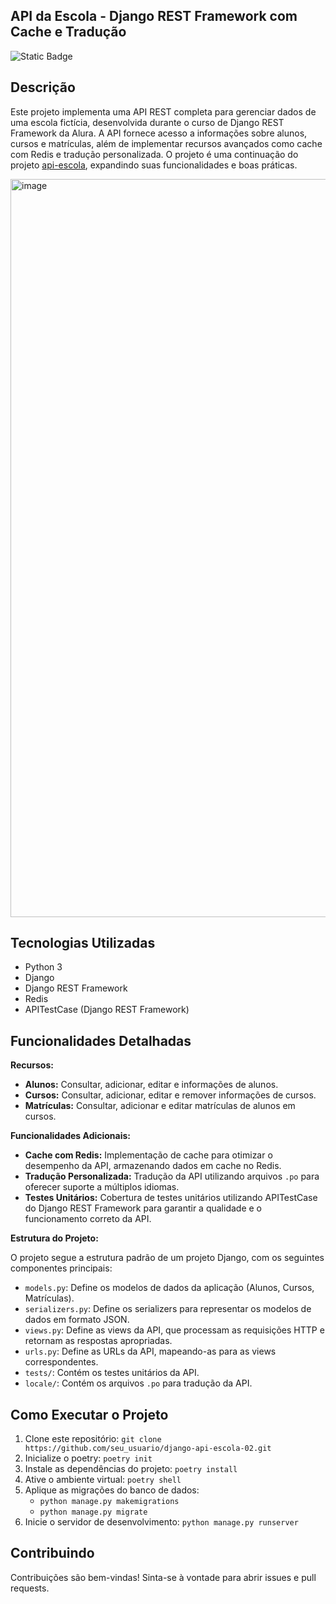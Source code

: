 ## API da Escola - Django REST Framework com Cache e Tradução

![Static Badge](https://img.shields.io/badge/Status-Finalizado-green)

## Descrição

Este projeto implementa uma API REST completa para gerenciar dados de uma escola fictícia, desenvolvida durante o curso de Django REST Framework da Alura. A API fornece acesso a informações sobre alunos, cursos e matrículas, além de implementar recursos avançados como cache com Redis e tradução personalizada. O projeto é uma continuação do projeto [api-escola](https://github.com/ledsouza/api-escola), expandindo suas funcionalidades e boas práticas.

<img width="1181" alt="image" src="https://github.com/ledsouza/django-api-escola-testes/assets/56280624/0548204a-cbdf-4d71-a8e7-1d8d74e4bf7c">

## Tecnologias Utilizadas

- Python 3
- Django
- Django REST Framework
- Redis
- APITestCase (Django REST Framework)

## Funcionalidades Detalhadas

**Recursos:**

- **Alunos:** Consultar, adicionar, editar e informações de alunos.
- **Cursos:** Consultar, adicionar, editar e remover informações de cursos.
- **Matrículas:** Consultar, adicionar e editar matrículas de alunos em cursos.

**Funcionalidades Adicionais:**

- **Cache com Redis:** Implementação de cache para otimizar o desempenho da API, armazenando dados em cache no Redis.
- **Tradução Personalizada:** Tradução da API utilizando arquivos `.po` para oferecer suporte a múltiplos idiomas.
- **Testes Unitários:** Cobertura de testes unitários utilizando APITestCase do Django REST Framework para garantir a qualidade e o funcionamento correto da API.

**Estrutura do Projeto:**

O projeto segue a estrutura padrão de um projeto Django, com os seguintes componentes principais:

- `models.py`: Define os modelos de dados da aplicação (Alunos, Cursos, Matrículas).
- `serializers.py`: Define os serializers para representar os modelos de dados em formato JSON.
- `views.py`: Define as views da API, que processam as requisições HTTP e retornam as respostas apropriadas.
- `urls.py`: Define as URLs da API, mapeando-as para as views correspondentes.
- `tests/`: Contém os testes unitários da API.
- `locale/`: Contém os arquivos `.po` para tradução da API.

## Como Executar o Projeto

1. Clone este repositório: `git clone https://github.com/seu_usuario/django-api-escola-02.git`
2. Inicialize o poetry: `poetry init`
3. Instale as dependências do projeto: `poetry install`
4. Ative o ambiente virtual: `poetry shell`
5. Aplique as migrações do banco de dados: 
    - `python manage.py makemigrations`
    - `python manage.py migrate`
6. Inicie o servidor de desenvolvimento: `python manage.py runserver`

## Contribuindo

Contribuições são bem-vindas! Sinta-se à vontade para abrir issues e pull requests.
